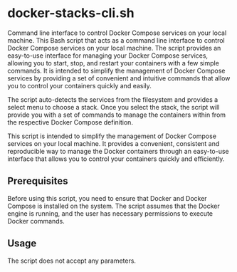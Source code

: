 # docker-stacks-cli.sh

Command line interface to control Docker Compose services on your local machine. This Bash script that acts as a command line interface to control Docker Compose services on your local machine. The script provides an easy-to-use interface for managing your Docker Compose services, allowing you to start, stop, and restart your containers with a few simple commands. It is intended to simplify the management of Docker Compose services by providing a set of convenient and intuitive commands that allow you to control your containers quickly and
easily.

The script auto-detects the services from the filesystem and provides a select menu to choose a stack. Once you select the stack, the script will provide you with a set of commands to manage the containers within from the respective Docker Compose definition.

This script is intended to simplify the management of Docker Compose services on your local machine. It provides a convenient, consistent and reproducible way to manage the Docker containers through an easy-to-use interface that allows you to control your containers quickly and efficiently.

## Prerequisites

Before using this script, you need to ensure that Docker and Docker Compose is installed on the system. The script assumes that the Docker engine is running, and the user has necessary permissions to execute Docker commands.

## Usage

The script does not accept any parameters.
